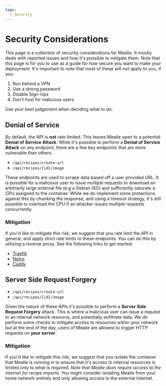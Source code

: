 ```yaml
---
tags:
  - Security
---
```


# Security Considerations

This page is a collection of security considerations for Mealie. It mostly deals with reported issues and how it's possible to mitigate them. Note that this page is for you to use as a guide for how secure you want to make your deployment. It's important to note that most of these will not apply to you, if you:

1. Run behind a VPN
2. Use a strong password
3. Disable Sign-Ups
4. Don't host for malicious users

Use your best judgement when deciding what to do.

## Denial of Service

By default, the API is **not** rate limited. This leaves Mealie open to a potential **Denial of Service Attack**. While it's possible to perform a **Denial of Service Attack** on any endpoint, there are a few key endpoints that are more vulnerable than others.

- `/api/recipes/create-url`
- `/api/recipes/{id}/image`

These endpoints are used to scrape data based off a user provided URL. It is possible for a malicious user to issue multiple requests to download an arbitrarily large external file (e.g a Debian ISO) and sufficiently saturate a CPU assigned to the container. While we do implement some protections against this by chunking the response, and using a timeout strategy, it's still possible to overload the CPU if an attacker issues multiple requests concurrently.

### Mitigation

If you'd like to mitigate this risk, we suggest that you rate limit the API in general, and apply strict rate limits to these endpoints. You can do this by utilizing a reverse proxy. See the following links to get started:

- [Traefik](https://doc.traefik.io/traefik/middlewares/http/ratelimit/)
- [Nginx](https://nginx.org/en/docs/http/ngx_http_limit_req_module.html)
- [Caddy](https://caddyserver.com/docs/modules/http.handlers.rate_limit)

## Server Side Request Forgery

- `/api/recipes/create-url`
- `/api/recipes/{id}/image`

Given the nature of these APIs it's possible to perform a **Server Side Request Forgery** attack. This is where a malicious user can issue a request to an internal network resource, and potentially exfiltrate data. We _do_ perform some checks to mitigate access to resources within your network but at the end of the day, users of Mealie are allowed to trigger HTTP requests on **your server**.

### Mitigation

If you'd like to mitigate this risk, we suggest that you isolate the container that Mealie is running in to ensure that it's access to internal resources is limited only to what is required. _Note that Mealie does require access to the internet for recipe imports._ You might consider isolating Mealie from your home network entirely and only allowing access to the external internet.
